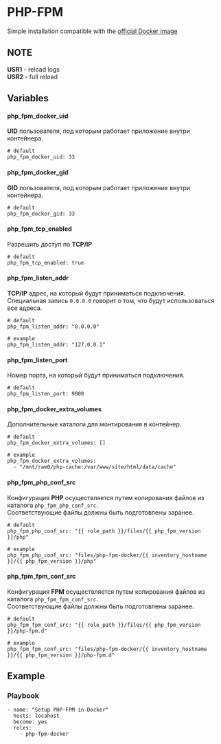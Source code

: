 # PHP-FPM
Simple installation compatible with the [official Docker image](https://hub.docker.com/_/php)


## NOTE
**USR1** - reload logs<br/>
**USR2** - full reload


## Variables
#### php_fpm_docker_uid
**UID** пользователя, под которым работает приложение внутри контейнера.
```
# default
php_fpm_docker_uid: 33
```

#### php_fpm_docker_gid
**GID** пользователя, под которым работает приложение внутри контейнера.
```
# default
php_fpm_docker_gid: 33
```

#### php_fpm_tcp_enabled
Разрешить доступ по **TCP/IP**
```
# default
php_fpm_tcp_enabled: true
```

#### php_fpm_listen_addr
**TCP/IP** адрес, на который будут приниматься подключения.<br/>
Специальная запись `0.0.0.0` говорит о том, что будут использоваться все адреса.
```
# default
php_fpm_listen_addr: "0.0.0.0"

# example
php_fpm_listen_addr: "127.0.0.1"
```

#### php_fpm_listen_port
Номер порта, на который будут приниматься подключения.
```
# default
php_fpm_listen_port: 9000
```

#### php_fpm_docker_extra_volumes
Дополнительные каталоги для монтирования в контейнер.
```
# default
php_fpm_docker_extra_volumes: []

# example
php_fpm_docker_extra_volumes:
  - "/mnt/ram0/php-cache:/var/www/site/html/data/cache"
```

#### php_fpm_php_conf_src
Конфигурация **PHP** осуществляется путем копирования файлов из каталога `php_fpm_php_conf_src`.<br/>
Соответствующие файлы должны быть подготовлены заранее.
```
# default
php_fpm_php_conf_src: "{{ role_path }}/files/{{ php_fpm_version }}/php"

# example
php_fpm_php_conf_src: "files/php-fpm-docker/{{ inventory_hostname }}/{{ php_fpm_version }}/php"
```

#### php_fpm_fpm_conf_src
Конфигурация **FPM** осуществляется путем копирования файлов из каталога `php_fpm_fpm_conf_src`.<br/>
Соответствующие файлы должны быть подготовлены заранее.
```
# default
php_fpm_fpm_conf_src: "{{ role_path }}/files/{{ php_fpm_version }}/php-fpm.d"

# example
php_fpm_fpm_conf_src: "files/php-fpm-docker/{{ inventory_hostname }}/{{ php_fpm_version }}/php-fpm.d"
```


## Example
### Playbook
```
- name: "Setup PHP-FPM in Docker"
  hosts: locahost
  become: yes
  roles:
    - php-fpm-docker
```
